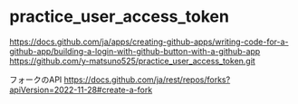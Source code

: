 # practice_user_access_token
https://docs.github.com/ja/apps/creating-github-apps/writing-code-for-a-github-app/building-a-login-with-github-button-with-a-github-app
https://github.com/y-matsuno525/practice_user_access_token.git

フォークのAPI
https://docs.github.com/ja/rest/repos/forks?apiVersion=2022-11-28#create-a-fork